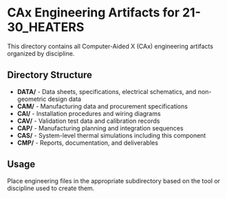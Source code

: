 # CAx Engineering Artifacts for 21-30_HEATERS

This directory contains all Computer-Aided X (CAx) engineering artifacts organized by discipline.

## Directory Structure

- **DATA/** - Data sheets, specifications, electrical schematics, and non-geometric design data
- **CAM/** - Manufacturing data and procurement specifications
- **CAI/** - Installation procedures and wiring diagrams
- **CAV/** - Validation test data and calibration records
- **CAP/** - Manufacturing planning and integration sequences
- **CAS/** - System-level thermal simulations including this component
- **CMP/** - Reports, documentation, and deliverables

## Usage

Place engineering files in the appropriate subdirectory based on the tool or discipline used to create them.
